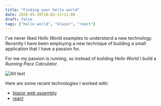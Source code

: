 ```yaml
---
title: "Finding your hello world"
date: 2020-05-20T18:02:11+11:00
draft: false
tags: ["hello world", "blazor", "react"]
---
```


I've never liked *Hello World* examples to understand a new technology.  Recently I have been employing a new technique of building a small application that I have a passion for.

For me my passion is running, so instead of building *Hello World* I build a *Running Pace Calculator*.

![Alt text](/images/pace-calculator-mockup.png "Pace Calculator Mock Up")

Here are some recent technologies I worked with:

- [blazor web assembly](https://palmerandy.github.io/Running-Pace-Calculator/)
- [react](https://palmerandy.github.io/Running-Calculator-React/)